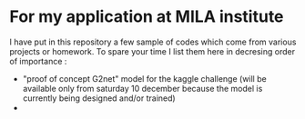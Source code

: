# For my application at MILA institute 

I have put in this repository a few sample of codes which come from various projects or homework. To spare your time I list them here in decresing order of importance :

- "proof of concept G2net" model for the kaggle challenge  (will be available only from saturday 10 december because the model is currently being designed and/or trained)
- 
